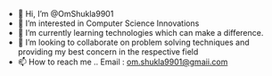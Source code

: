 - 👋 Hi, I’m @OmShukla9901
- 👀 I’m interested in Computer Science Innovations 
- 🌱 I’m currently learning technologies which can make a difference.
- 💞️ I’m looking to collaborate on problem solving techniques and providing my best concern in the respective field
- 📫 How to reach me .. Email : om.shukla9901@gmaii.com

<!---
OmShukla9901/OmShukla9901 is a ✨ special ✨ repository because its `README.md` (this file) appears on your GitHub profile.
You can click the Preview link to take a look at your changes.
--->
